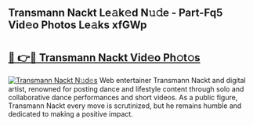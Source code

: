 ## Transmann Nackt Le𝚊k𝚎d N𝚞𝚍e - Part-Fq5 Vid𝚎o Photos Le𝚊ks xfGWp

# <h2><a href="http://fb72raz.evod.top/?m=Transmann+Nackt">🔗 👉🔴 Transmann Nackt Vid𝚎o Ph𝚘t𝚘s</a></h2>

[![Transmann Nackt N𝚞d𝚎s](https://i.imgur.com/8V9OHl7.gif)](http://fb72raz.evod.top/?m=Transmann+Nackt)
Web entertainer Transmann Nackt and digital artist, renowned for posting dance and lifestyle content through solo and collaborative dance performances and short videos. As a public figure, Transmann Nackt every move is scrutinized, but he remains humble and dedicated to making a positive impact. 
